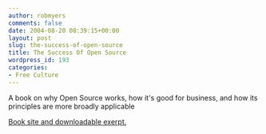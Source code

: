 ```yaml
---
author: robmyers
comments: false
date: 2004-08-20 08:39:15+00:00
layout: post
slug: the-success-of-open-source
title: The Success Of Open Source
wordpress_id: 193
categories:
- Free Culture
---
```


A book on why Open Source works, how it's good for business, and how its principles are more broadly applicable  
  
[Book site and downloadable exerpt.](http://www.hup.harvard.edu/catalog/WEBSUC.html)

  


